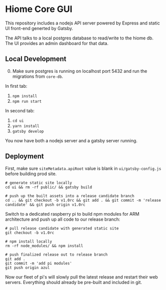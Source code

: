 # Hiome Core GUI

This repository includes a nodejs API server powered by Express and static UI front-end generted by Gatsby.

The API talks to a local postgres database to read/write to the hiome db. The UI provides an admin dashboard for that data.

## Local Development

0. Make sure postgres is running on localhost port 5432 and run the migrations from `core-db`.

In first tab:

1. `npm install`
2. `npm run start`

In second tab:

1. `cd ui`
2. `yarn install`
3. `gatsby develop`

You now have both a nodejs server and a gatsby server running.

## Deployment

First, make sure `siteMetadata.apiRoot` value is blank in `ui/gatsby-config.js` before building prod site.

```console
# generate static site locally
cd ui && rm -rf public/ && gatsby build

# push up the built assets into a release candidate branch
cd .. && git checkout -b v1.0rc && git add . && git commit -m 'release candidate' && git push origin v1.0rc
```

Switch to a dedicated raspberry pi to build npm modules for ARM architecture and push up all code to our release branch:

```console
# pull release candidate with generated static site
git checkout -b v1.0rc

# npm install locally
rm -rf node_modules/ && npm install

# push finalized release out to release branch
git add .
git commit -m 'add pi modules'
git push origin azul
```

Now our fleet of pi's will slowly pull the latest release and restart their web servers. Everything should already be pre-built and included in git.
